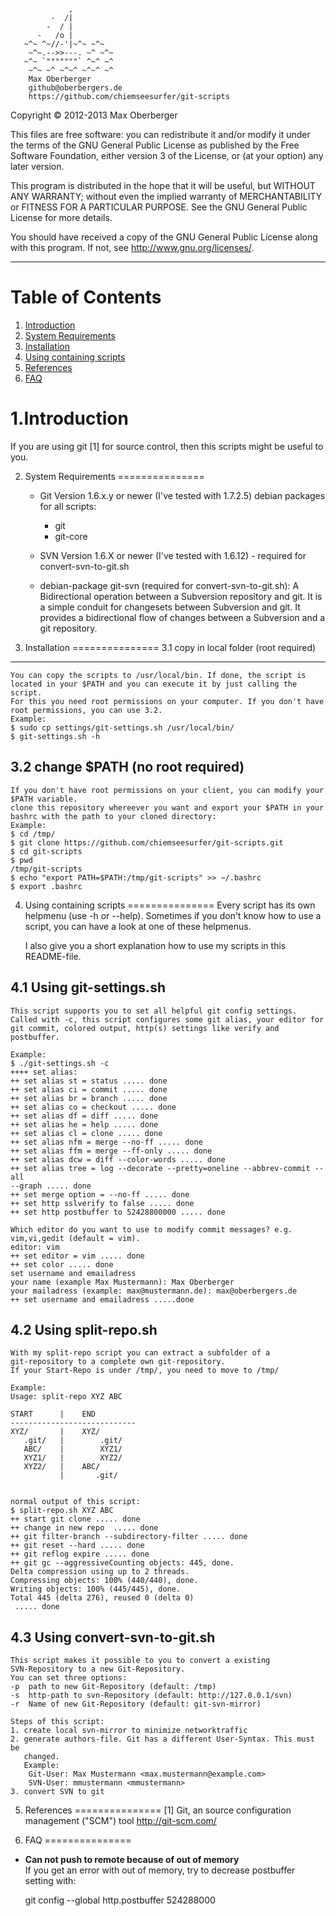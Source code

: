 <pre><code>
             ,
         -  /|
        -  / |
      -   /o |
   ~^~ ^~//-'|~^~ ~^~
    ~^~.-->>---. ~^ ~^~
   ~^~ `"""""""` ^~^ ~^
    ~^~ ~^ ~^~^ ~^~^ ~^
    Max Oberberger
    github@oberbergers.de
    https://github.com/chiemseesurfer/git-scripts
</code></pre>


Copyright &copy; 2012-2013 Max Oberberger

This files are free software: you can redistribute it and/or modify
it under the terms of the GNU General Public License as published by
the Free Software Foundation, either version 3 of the License, or
(at your option) any later version.

This program is distributed in the hope that it will be useful,
but WITHOUT ANY WARRANTY; without even the implied warranty of
MERCHANTABILITY or FITNESS FOR A PARTICULAR PURPOSE. See the
GNU General Public License for more details.

You should have received a copy of the GNU General Public License
along with this program. If not, see <http://www.gnu.org/licenses/>.

* * *


Table of Contents
=================
1. [Introduction]()
2. [System Requirements]()
3. [Installation]()
4. [Using containing scripts]()
5. [References]()
6. [FAQ]()


1.Introduction
===============
If you are using git [1] for source control, then this scripts might be useful
to you.


2. System Requirements
===============
	- Git Version 1.6.x.y or newer (I've tested with 1.7.2.5)
	  debian packages for all scripts:
		* git
		* git-core

	- SVN Version 1.6.X or newer (I've tested with 1.6.12) - required for
	  convert-svn-to-git.sh

	- debian-package git-svn (required for convert-svn-to-git.sh): A 
	  Bidirectional operation between a Subversion repository and git. 
	  It is a simple conduit for changesets between Subversion and 
	  git. It provides a bidirectional flow of changes between a 
	  Subversion and a git repository.


3. Installation
===============
3.1 copy in local folder (root required)
---------------
	You can copy the scripts to /usr/local/bin. If done, the script is
	located in your $PATH and you can execute it by just calling the script.
	For this you need root permissions on your computer. If you don't have
	root permissions, you can use 3.2.
	Example:
	$ sudo cp settings/git-settings.sh /usr/local/bin/
	$ git-settings.sh -h

3.2 change $PATH (no root required)
---------------
	If you don't have root permissions on your client, you can modify your
	$PATH variable.
	clone this repository whereever you want and export your $PATH in your
	bashrc with the path to your cloned directory:
	Example:
	$ cd /tmp/
	$ git clone https://github.com/chiemseesurfer/git-scripts.git
	$ cd git-scripts
	$ pwd
	/tmp/git-scripts
	$ echo "export PATH=$PATH:/tmp/git-scripts" >> ~/.bashrc
	$ export .bashrc


4. Using containing scripts
===============
	Every script has its own helpmenu (use -h or --help). Sometimes if you
	don't know how to use a script, you can have a look at one of these 
	helpmenus.

	I also give you a short explanation how to use my scripts in this
	README-file.

4.1 Using git-settings.sh
---------------
	This script supports you to set all helpful git config settings.
	Called with -c, this script configures some git alias, your editor for
	git commit, colored output, http(s) settings like verify and postbuffer.

	Example:
	$ ./git-settings.sh -c
	++++ set alias:
	++ set alias st = status ..... done
	++ set alias ci = commit ..... done
	++ set alias br = branch ..... done
	++ set alias co = checkout ..... done
	++ set alias df = diff ..... done
	++ set alias he = help ..... done
	++ set alias cl = clone ..... done
	++ set alias nfm = merge --no-ff ..... done
	++ set alias ffm = merge --ff-only ..... done
	++ set alias dcw = diff --color-words ..... done
	++ set alias tree = log --decorate --pretty=oneline --abbrev-commit --all
	--graph ..... done
	++ set merge option = --no-ff ..... done
	++ set http sslverify to false ..... done
	++ set http postbuffer to 52428800000 ..... done

	Which editor do you want to use to modify commit messages? e.g.
	vim,vi,gedit (default = vim).
	editor: vim
	++ set editor = vim ..... done
	++ set color ..... done
	set username and emailadress
	your name (example Max Mustermann): Max Oberberger
	your mailadress (example: max@mustermann.de): max@oberbergers.de
	++ set username and emailadress .....done


4.2 Using split-repo.sh
---------------
	With my split-repo script you can extract a subfolder of a
	git-repository to a complete own git-repository.
	If your Start-Repo is under /tmp/, you need to move to /tmp/
	
	Example:
	Usage: split-repo XYZ ABC

	START      |    END
	----------------------------
	XYZ/       |    XYZ/
	   .git/   |        .git/
	   ABC/    |        XYZ1/
	   XYZ1/   |        XYZ2/
	   XYZ2/   |    ABC/
	           |       .git/


	normal output of this script:
	$ split-repo.sh XYZ ABC
	++ start git clone ..... done
	++ change in new repo  ..... done
	++ git filter-branch --subdirectory-filter ..... done
	++ git reset --hard ..... done
	++ git reflog expire ..... done
	++ git gc --aggressiveCounting objects: 445, done.
	Delta compression using up to 2 threads.
	Compressing objects: 100% (440/440), done.
	Writing objects: 100% (445/445), done.
	Total 445 (delta 276), reused 0 (delta 0)
	 ..... done

4.3 Using convert-svn-to-git.sh
---------------
	This script makes it possible to you to convert a existing
	SVN-Repository to a new Git-Repository.
	You can set three options:
	-p	path to new Git-Repository (default: /tmp)
	-s	http-path to svn-Repository (default: http://127.0.0.1/svn)
	-r	Name of new Git-Repository (default: git-svn-mirror)
	
	Steps of this script:
	1. create local svn-mirror to minimize networktraffic
	2. generate authors-file. Git has a different User-Syntax. This must be
	   changed.
	   Example:
		Git-User: Max Mustermann <max.mustermann@example.com>
		SVN-User: mmustermann <mmustermann>
	3. convert SVN to git

5. References
===============
[1] Git, an source configuration management ("SCM") tool
    http://git-scm.com/

6. FAQ
===============
- **Can not push to remote because of out of memory**  
 If you get an error with out of memory, try to decrease postbuffer setting
 with:

    git config --global http.postbuffer 524288000
